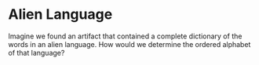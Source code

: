 # Alien Language
Imagine we found an artifact that contained a complete dictionary of the words in an alien language. How would we determine the ordered alphabet of that language?
